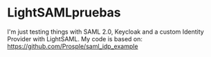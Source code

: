 # LightSAMLpruebas

I'm just testing things with SAML 2.0, Keycloak and a custom Identity Provider with LightSAML. My code is based on: https://github.com/Prosple/saml_idp_example
